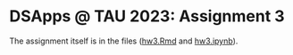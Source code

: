 # DSApps @ TAU 2023: Assignment 3

The assignment itself is in the files ([hw3.Rmd](hw3.Rmd) and [hw3.ipynb](hw3.ipynb)).
